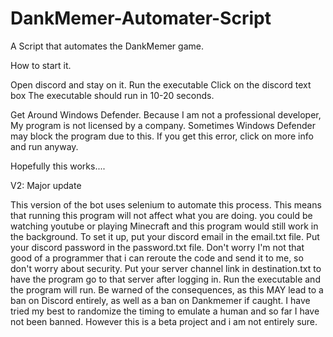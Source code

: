 # DankMemer-Automater-Script
A Script that automates the DankMemer game.

How to start it.

Open discord and stay on it.
Run the executable
Click on the discord text box
The executable should run in 10-20 seconds.


Get Around Windows Defender.
Because I am not a professional developer, My program is not licensed by a company. Sometimes Windows Defender may block the program due to this. If you get this error, click on more info and run anyway.

Hopefully this works....

V2: Major update

This version of the bot uses selenium to automate this process. This means that running this program will not affect what you are doing. you could be watching youtube or playing Minecraft and this program would still work in the background. To set it up, put your discord email in the email.txt file. Put your discord password in the password.txt file. Don't worry I'm not that good of a programmer that i can reroute the code and send it to me, so don't worry about security. Put your server channel link in destination.txt to have the program go to that server after logging in. Run the executable and the program will run. Be warned of the consequences, as this MAY lead to a ban on Discord entirely, as well as a ban on Dankmemer if caught. I have tried my best to randomize the timing to emulate a human and so far I have not been banned. However this is a beta project and i am not entirely sure.
